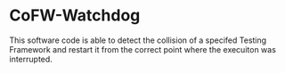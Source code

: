 # CoFW-Watchdog
This software code is able to detect the collision of a specifed Testing Framework and restart it from the correct point where the execuiton was interrupted.
